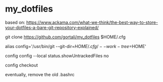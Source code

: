 # my_dotfiles

based on: https://www.ackama.com/what-we-think/the-best-way-to-store-your-dotfiles-a-bare-git-repository-explained/

git clone https://github.com/gortali/my_dotfiles $HOME/.cfg

alias config='/usr/bin/git --git-dir=$HOME/.cfg/ --work-tree=$HOME'

config config --local status.showUntrackedFiles no

config checkout 

eventually, remove the old .bashrc
